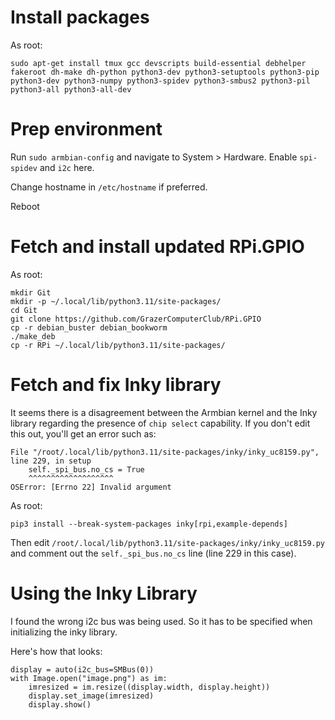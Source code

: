 
Install packages
================
As root:
```
sudo apt-get install tmux gcc devscripts build-essential debhelper fakeroot dh-make dh-python python3-dev python3-setuptools python3-pip python3-dev python3-numpy python3-spidev python3-smbus2 python3-pil python3-all python3-all-dev 
```

Prep environment
================
Run `sudo armbian-config` and navigate to System > Hardware. Enable `spi-spidev` and `i2c` here.

Change hostname in `/etc/hostname` if preferred.

Reboot

Fetch and install updated RPi.GPIO
==================================
As root:
```
mkdir Git
mkdir -p ~/.local/lib/python3.11/site-packages/
cd Git
git clone https://github.com/GrazerComputerClub/RPi.GPIO
cp -r debian_buster debian_bookworm
./make_deb
cp -r RPi ~/.local/lib/python3.11/site-packages/
```

Fetch and fix Inky library
==========================
It seems there is a disagreement between the Armbian kernel and the Inky library regarding the presence of `chip select` capability. If you don't edit this out, you'll get an error such as:
```
File "/root/.local/lib/python3.11/site-packages/inky/inky_uc8159.py", line 229, in setup
    self._spi_bus.no_cs = True
    ^^^^^^^^^^^^^^^^^^^
OSError: [Errno 22] Invalid argument
```

As root:
```
pip3 install --break-system-packages inky[rpi,example-depends]
```

Then edit `/root/.local/lib/python3.11/site-packages/inky/inky_uc8159.py` and comment out the `self._spi_bus.no_cs` line (line 229 in this case).


Using the Inky Library
======================
I found the wrong i2c bus was being used. So it has to be specified when initializing the inky library.

Here's how that looks:
```
display = auto(i2c_bus=SMBus(0))
with Image.open("image.png") as im:
	imresized = im.resize((display.width, display.height))
	display.set_image(imresized)
	display.show()
```
